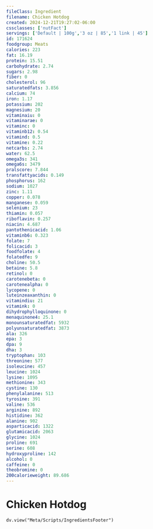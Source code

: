 ```yaml
---
fileClass: Ingredient
filename: Chicken Hotdog
created: 2024-12-21T19:27:02-06:00
cssclasses: ['nutFact']
servings: ['Default | 100g','3 oz | 85','1 link | 45']
id: 171624
foodgroup: Meats
calories: 223
fat: 16.19
protein: 15.51
carbohydrate: 2.74
sugars: 2.98
fiber: 0
cholesterol: 96
saturatedfats: 3.856
calcium: 74
iron: 1.17
potassium: 202
magnesium: 20
vitaminaiu: 0
vitaminarae: 0
vitaminc: 0
vitaminb12: 0.54
vitamind: 0.5
vitamine: 0.22
netcarbs: 2.74
water: 62.5
omega3s: 341
omega6s: 3479
pralscore: 7.844
transfattyacids: 0.149
phosphorus: 162
sodium: 1027
zinc: 1.11
copper: 0.078
manganese: 0.059
selenium: 23
thiamin: 0.057
riboflavin: 0.257
niacin: 4.687
pantothenicacid: 1.06
vitaminb6: 0.323
folate: 7
folicacid: 3
foodfolate: 4
folatedfe: 9
choline: 50.5
betaine: 5.8
retinol: 0
carotenebeta: 0
carotenealpha: 0
lycopene: 0
luteinzeaxanthin: 0
vitamindiu: 21
vitamink: 0
dihydrophylloquinone: 0
menaquinone4: 25.1
monounsaturatedfat: 5932
polyunsaturatedfat: 3873
ala: 326
epa: 3
dpa: 9
dha: 3
tryptophan: 103
threonine: 577
isoleucine: 457
leucine: 1024
lysine: 1095
methionine: 343
cystine: 130
phenylalanine: 513
tyrosine: 391
valine: 536
arginine: 892
histidine: 362
alanine: 902
asparticacid: 1322
glutamicacid: 2063
glycine: 1024
proline: 691
serine: 608
hydroxyproline: 142
alcohol: 0
caffeine: 0
theobromine: 0
200calorieweight: 89.686
---
```


# Chicken Hotdog

```dataviewjs
dv.view("Meta/Scripts/IngredientsFooter")
```